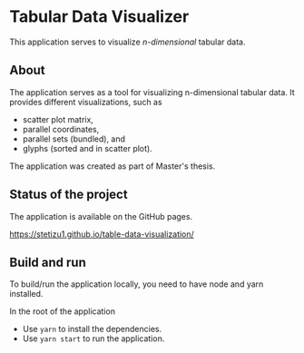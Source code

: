 # Tabular Data Visualizer
This application serves to visualize _n-dimensional_ tabular data.

## About
The application serves as a tool for visualizing n-dimensional tabular data. It provides different visualizations, such as
* scatter plot matrix,
* parallel coordinates,
* parallel sets (bundled), and
* glyphs (sorted and in scatter plot).

The application was created as part of Master's thesis.

## Status of the project
The application is available on the GitHub pages.

https://stetizu1.github.io/table-data-visualization/

## Build and run
To build/run the application locally, you need to have node and yarn installed.  

In the root of the application
* Use `yarn` to install the dependencies.
* Use `yarn start` to run the application.
